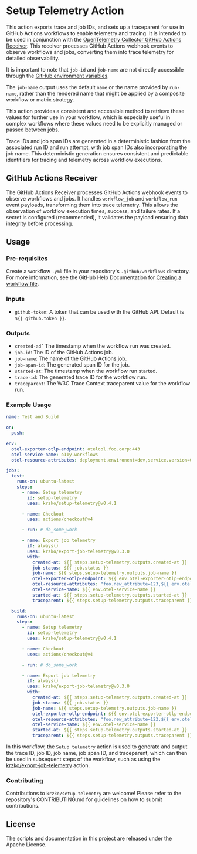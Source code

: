 # Setup Telemetry Action

This action exports trace and job IDs, and sets up a traceparent for use in GitHub Actions workflows to enable telemetry and tracing. It is intended to be used in conjunction with the [OpenTelemetry Collector GitHub Actions Receiver](https://github.com/open-telemetry/opentelemetry-collector-contrib/issues/27460). This receiver processes GitHub Actions webhook events to observe workflows and jobs, converting them into trace telemetry for detailed observability.

It is important to note that `job-id` and `job-name` are not directly accessible through the [GitHub environment variables](https://docs.github.com/en/actions/learn-github-actions/variables).

The `job-name` output uses the default `name` or the name provided by `run-name`, rather than the rendered name that might be applied by a composite workflow or matrix strategy.

This action provides a consistent and accessible method to retrieve these values for further use in your workflow, which is especially useful in complex workflows where these values need to be explicitly managed or passed between jobs.

Trace IDs and job span IDs are generated in a deterministic fashion from the associated run ID and run attempt, with job span IDs also incorporating the job name. This deterministic generation ensures consistent and predictable identifiers for tracing and telemetry across workflow executions.

## GitHub Actions Receiver

The GitHub Actions Receiver processes GitHub Actions webhook events to observe workflows and jobs. It handles `workflow_job` and `workflow_run` event payloads, transforming them into trace telemetry. This allows the observation of workflow execution times, success, and failure rates. If a secret is configured (recommended), it validates the payload ensuring data integrity before processing.

## Usage

### Pre-requisites

Create a workflow `.yml` file in your repository's `.github/workflows` directory. For more information, see the GitHub Help Documentation for [Creating a workflow file](https://help.github.com/en/articles/configuring-a-workflow#creating-a-workflow-file).

### Inputs

- `github-token`: A token that can be used with the GitHub API. Default is `${{ github.token }}`.

### Outputs

- `created-ad`" The timestamp when the workflow run was created.
- `job-id`: The ID of the GitHub Actions job.
- `job-name`: The name of the GitHub Actions job.
- `job-span-id`: The generated span ID for the job.
- `started-at`: The timestamp when the workflow run started.
- `trace-id`: The generated trace ID for the workflow run.
- `traceparent`: The W3C Trace Context traceparent value for the workflow run.

### Example Usage

```yaml
name: Test and Build

on:
  push:

env:
  otel-exporter-otlp-endpoint: otelcol.foo.corp:443
  otel-service-name: o11y.workflows
  otel-resource-attributes: deployment.environent=dev,service.version=0.1.0

jobs:
  test:
    runs-on: ubuntu-latest
    steps:
      - name: Setup telemetry
        id: setup-telemetry
        uses: krzko/setup-telemetry@v0.4.1

      - name: Checkout
        uses: actions/checkout@v4

      - run: # do_some_work

      - name: Export job telemetry
        if: always()
        uses: krzko/export-job-telemetry@v0.3.0
        with:
          created-at: ${{ steps.setup-telemetry.outputs.created-at }}
          job-status: ${{ job.status }}
          job-name: ${{ steps.setup-telemetry.outputs.job-name }}
          otel-exporter-otlp-endpoint: ${{ env.otel-exporter-otlp-endpoint }}
          otel-resource-attributes: "foo.new_attribute=123,${{ env.otel-resource-attributes }}"
          otel-service-name: ${{ env.otel-service-name }}
          started-at: ${{ steps.setup-telemetry.outputs.started-at }}
          traceparent: ${{ steps.setup-telemetry.outputs.traceparent }}

  build:
    runs-on: ubuntu-latest
    steps:
      - name: Setup telemetry
        id: setup-telemetry
        uses: krzko/setup-telemetry@v0.4.1

      - name: Checkout
        uses: actions/checkout@v4

      - run: # do_some_work

      - name: Export job telemetry
        if: always()
        uses: krzko/export-job-telemetry@v0.3.0
        with:
          created-at: ${{ steps.setup-telemetry.outputs.created-at }}
          job-status: ${{ job.status }}
          job-name: ${{ steps.setup-telemetry.outputs.job-name }}
          otel-exporter-otlp-endpoint: ${{ env.otel-exporter-otlp-endpoint }}
          otel-resource-attributes: "foo.new_attribute=123,${{ env.otel-resource-attributes }}"
          otel-service-name: ${{ env.otel-service-name }}
          started-at: ${{ steps.setup-telemetry.outputs.started-at }}
          traceparent: ${{ steps.setup-telemetry.outputs.traceparent }}
```

In this workflow, the `Setup telemetry` action is used to generate and output the trace ID, job ID, job name, job span ID, and traceparent, which can then be used in subsequent steps of the workflow, such as using the [krzko/export-job-telemetry](https://github.com/krzko/export-job-telemetry) action.

### Contributing

Contributions to `krzko/setup-telemetry` are welcome! Please refer to the repository's CONTRIBUTING.md for guidelines on how to submit contributions.

## License

The scripts and documentation in this project are released under the Apache License.
